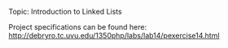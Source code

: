 Topic:  Introduction to Linked Lists

Project specifications can be found here: http://debryro.tc.uvu.edu/1350php/labs/lab14/pexercise14.html
